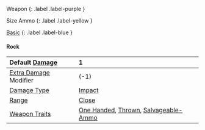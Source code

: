 Weapon
{: .label .label-purple }

Size Ammo
{: .label .label-yellow }

[Basic](Game/Designing-Weapons#Basic)
{: .label .label-blue }

#### Rock

| Default [Damage](Core/Weapons#Damage)                     | 1                                                                                                                                   |
| :-------------------------------------------------------- | :---------------------------------------------------------------------------------------------------------------------------------- |
| [Extra Damage](Game/Core/Attacks#Extra%20Damage) Modifier | (-1)                                                                                                                                |
| [Damage Type](Core/Weapons#Damage%20Type)                 | [Impact](Game/Core/Injury#Impact)                                                                                                   |
| [Range](Core/Weapons#Range)                               | [Close](Game/Core/Movement#Close)                                                                                                   |
| [Weapon Traits](Core/Weapon-Traits)                       | [One Handed](Game/Core/Blocks/One-Handed), [Thrown](Game/Core/Blocks/Thrown), [Salvageable-Ammo](Game/Core/Blocks/Salvageable-Ammo) |
